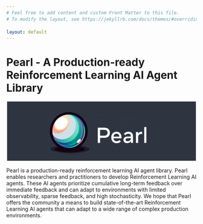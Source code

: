 ```yaml
---
# Feel free to add content and custom Front Matter to this file.
# To modify the layout, see https://jekyllrb.com/docs/themes/#overriding-theme-defaults

layout: default
---
```

# Pearl - A Production-ready Reinforcement Learning AI Agent Library
<center><img src="assets/img/pearl.png" style="width:500px"/></center>

Pearl is a production-ready reinforcement learning AI agent library. Pearl enables researchers and practitioners to develop Reinforcement Learning AI agents. These AI agents prioritize cumulative long-term feedback over immediate feedback and can adapt to environments with limited observability, sparse feedback, and high stochasticity. We hope that Pearl offers the community a means to build state-of-the-art Reinforcement Learning AI agents that can adapt to a wide range of complex production environments. 
